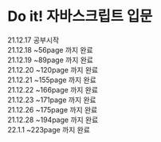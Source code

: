 # Do it! 자바스크립트 입문

21.12.17 공부시작  
21.12.18 ~56page 까지 완료  
21.12.19 ~89page 까지 완료  
21.12.20 ~120page 까지 완료  
21.12.21 ~155page 까지 완료  
21.12.22 ~166page 까지 완료  
21.12.23 ~171page 까지 완료  
21.12.26 ~175page 까지 완료  
21.12.28 ~194page 까지 완료  
22.1.1 ~223page 까지 완료